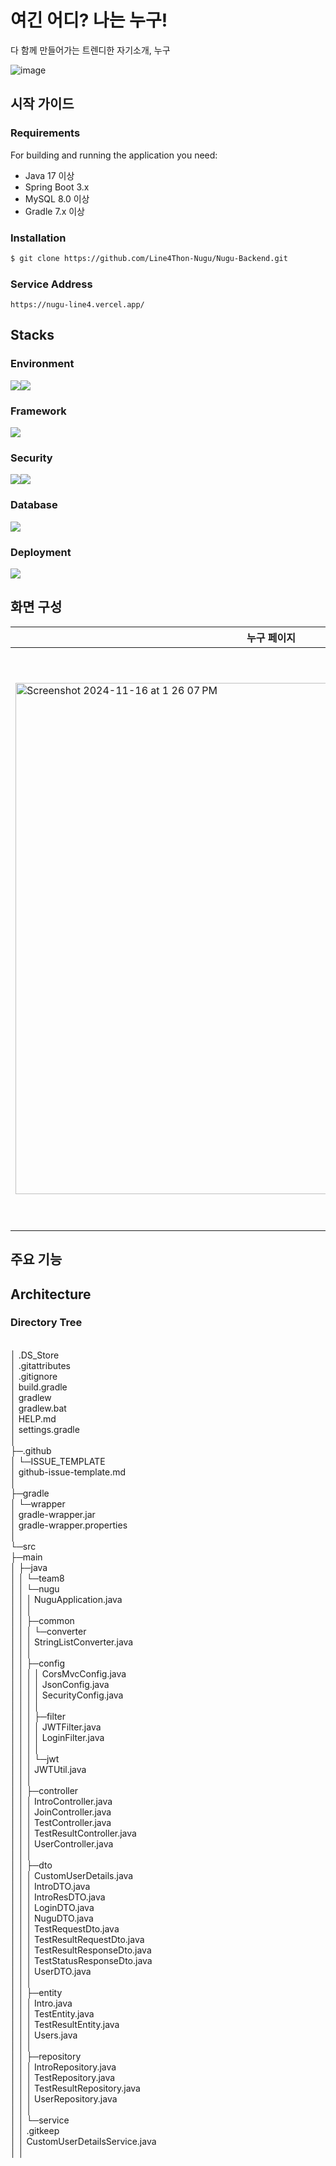 # 여긴 어디? 나는 누구!
다 함께 만들어가는 트렌디한 자기소개, 누구


![image](https://github.com/user-attachments/assets/3fe1fe30-cb7a-45de-918f-1721f43870d1)

## 시작 가이드

### Requirements
For building and running the application you need:
- Java 17 이상
- Spring Boot 3.x
- MySQL 8.0 이상
- Gradle 7.x 이상

### Installation
```bash
$ git clone https://github.com/Line4Thon-Nugu/Nugu-Backend.git
```
### Service Address
```
https://nugu-line4.vercel.app/
```

## Stacks

### Environment
<img src="https://img.shields.io/badge/git-F05032?style=for-the-badge&logo=git&logoColor=white"><img src="https://img.shields.io/badge/github-181717?style=for-the-badge&logo=github&logoColor=white">

### Framework
<img src="https://img.shields.io/badge/springboot-6DB33F?style=for-the-badge&logo=springboot&logoColor=white">

### Security
<img src="https://img.shields.io/badge/springsecurity-6DB33F?style=for-the-badge&logo=springsecurity&logoColor=white"><img src="https://img.shields.io/badge/jsonwebtokens-6DB33F?style=for-the-badge&logo=jsonwebtokens&logoColor=white">

### Database
<img src="https://img.shields.io/badge/mysql-4479A1?style=for-the-badge&logo=mysql&logoColor=white"> 

### Deployment
<img src="https://img.shields.io/badge/amazonec2-FF9900?style=for-the-badge&logo=amazonec2&logoColor=white"> 

## 화면 구성 

| 누구 페이지    | 누구 소개 | 누구 테스트 |
| -------- | ------- | ------ |
| <img width="818" alt="Screenshot 2024-11-16 at 1 26 07 PM" src="https://github.com/user-attachments/assets/e74b7b55-e7bf-4105-a1ec-a5eeb98603d6"> |  <img width="900" alt="Screenshot 2024-11-16 at 1 27 22 PM" src="https://github.com/user-attachments/assets/71969c70-2a72-4fe0-a004-cd0bd1a57b0a"> | <img width="926" alt="Screenshot 2024-11-16 at 1 28 32 PM" src="https://github.com/user-attachments/assets/b8978554-104f-47aa-9056-d5d081d8f820"> |

## 주요 기능

## Architecture

### Directory Tree
<br/>│  .DS_Store
<br/>│  .gitattributes
<br/>│  .gitignore
<br/>│  build.gradle
<br/>│  gradlew
<br/>│  gradlew.bat
<br/>│  HELP.md
<br/>│  settings.gradle
<br/>│
<br/>├─.github
<br/>│  └─ISSUE_TEMPLATE
<br/>│          github-issue-template.md
<br/>│
<br/>├─gradle
<br/>│  └─wrapper
<br/>│          gradle-wrapper.jar
<br/>│          gradle-wrapper.properties
<br/>│
<br/>└─src
<br/>    ├─main
<br/>    │  ├─java
<br/>    │  │  └─team8
<br/>    │  │      └─nugu
<br/>    │  │          │  NuguApplication.java
<br/>    │  │          │
<br/>    │  │          ├─common
<br/>    │  │          │  └─converter
<br/>    │  │          │          StringListConverter.java
<br/>    │  │          │
<br/>    │  │          ├─config
<br/>    │  │          │  │  CorsMvcConfig.java
<br/>    │  │          │  │  JsonConfig.java
<br/>    │  │          │  │  SecurityConfig.java
<br/>    │  │          │  │
<br/>    │  │          │  ├─filter
<br/>    │  │          │  │      JWTFilter.java
<br/>    │  │          │  │      LoginFilter.java
<br/>    │  │          │  │
<br/>    │  │          │  └─jwt
<br/>    │  │          │          JWTUtil.java
<br/>    │  │          │
<br/>    │  │          ├─controller
<br/>    │  │          │      IntroController.java
<br/>    │  │          │      JoinController.java
<br/>    │  │          │      TestController.java
<br/>    │  │          │      TestResultController.java
<br/>    │  │          │      UserController.java
<br/>    │  │          │
<br/>    │  │          ├─dto
<br/>    │  │          │      CustomUserDetails.java
<br/>    │  │          │      IntroDTO.java
<br/>    │  │          │      IntroResDTO.java
<br/>    │  │          │      LoginDTO.java
<br/>    │  │          │      NuguDTO.java
<br/>    │  │          │      TestRequestDto.java
<br/>    │  │          │      TestResultRequestDto.java
<br/>    │  │          │      TestResultResponseDto.java
<br/>    │  │          │      TestStatusResponseDto.java
<br/>    │  │          │      UserDTO.java
<br/>    │  │          │
<br/>    │  │          ├─entity
<br/>    │  │          │      Intro.java
<br/>    │  │          │      TestEntity.java
<br/>    │  │          │      TestResultEntity.java
<br/>    │  │          │      Users.java
<br/>    │  │          │
<br/>    │  │          ├─repository
<br/>    │  │          │      IntroRepository.java
<br/>    │  │          │      TestRepository.java
<br/>    │  │          │      TestResultRepository.java
<br/>    │  │          │      UserRepository.java
<br/>    │  │          │
<br/>    │  │          └─service
<br/>    │  │                  .gitkeep
<br/>    │  │                  CustomUserDetailsService.java
<br/>    │  │                  

